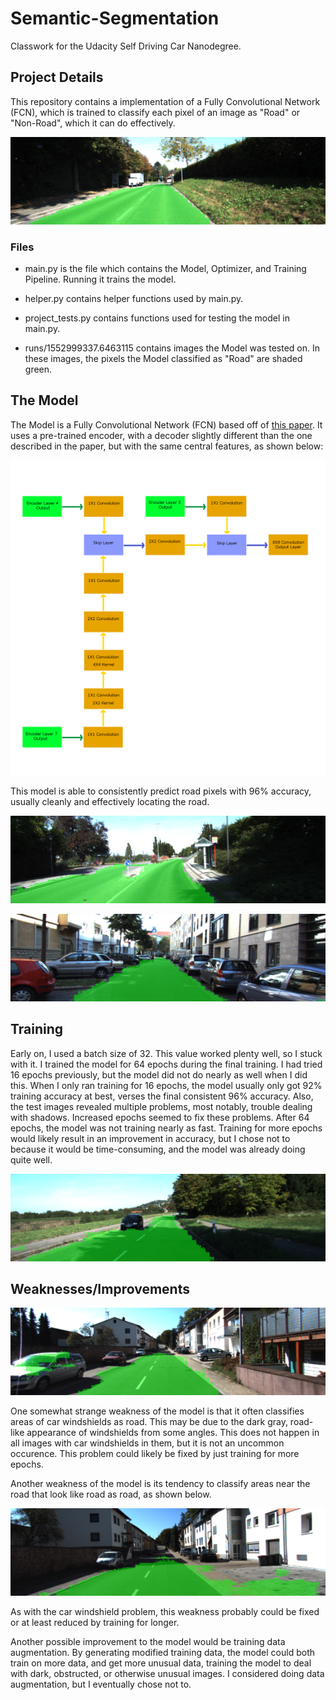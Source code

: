 [image1]: https://github.com/FreedomChal/Semantic-Segmentation/blob/master/model_prediction_image_good_1.png "Model classification image  1"
[image2]: https://github.com/FreedomChal/Semantic-Segmentation/blob/master/SemanticSegmentationModelVisualization.png "Model Visualization"
[image3]: https://github.com/FreedomChal/Semantic-Segmentation/blob/master/model_prediction_image_good_2.png "Model classification image  2"
[image4]: https://github.com/FreedomChal/Semantic-Segmentation/blob/master/model_prediction_image_good_3.png "Model classification image  3"
[image5]: https://github.com/FreedomChal/Semantic-Segmentation/blob/master/model_prediction_image_good_4.png "Model classification image  4"
[image6]: https://github.com/FreedomChal/Semantic-Segmentation/blob/master/model_prediction_image_bad_1.png "Bad model classification image 1"
[image7]: https://github.com/FreedomChal/Semantic-Segmentation/blob/master/model_prediction_image_bad_2.png "Bad model classification image 2"



# Semantic-Segmentation
Classwork for the Udacity Self Driving Car Nanodegree.

## Project Details

This repository contains a implementation of a Fully Convolutional Network (FCN), which is trained to classify each pixel of an image as "Road" or "Non-Road", which it can do effectively.

![alt text][image1]

### Files

* main.py is the file which contains the Model, Optimizer, and Training Pipeline. Running it trains the model.

* helper.py contains helper functions used by main.py.

* project_tests.py contains functions used for testing the model in main.py.

* runs/1552999337.6463115 contains images the Model was tested on. In these images, the pixels the Model classified as "Road" are shaded green.

## The Model

The Model is a Fully Convolutional Network (FCN) based off of [this paper](https://arxiv.org/pdf/1605.06211.pdf). It uses a pre-trained encoder, with a decoder slightly different than the one described in the paper, but with the same central features, as shown below:

![alt text][image2]

This model is able to consistently predict road pixels with 96% accuracy, usually cleanly and effectively locating the road.

![alt text][image3]

![alt text][image4]

## Training

Early on, I used a batch size of 32. This value worked plenty well, so I stuck with it.
I trained the model for 64 epochs during the final training. I had tried 16 epochs previously, but the model did not do nearly as well when I did this. When I only ran training for 16 epochs, the model usually only got 92% training accuracy at best, verses the final consistent 96% accuracy. Also, the test images revealed multiple problems, most notably, trouble dealing with shadows. Increased epochs seemed to fix these problems.
After 64 epochs, the model was not training nearly as fast. Training for more epochs would likely result in an improvement in accuracy, but I chose not to because it would be time-consuming, and the model was already doing quite well.

![alt text][image5]

## Weaknesses/Improvements

![alt text][image6]

One somewhat strange weakness of the model is that it often classifies areas of car windshields as road. This may be due to the dark gray, road-like appearance of windshields from some angles. This does not happen in all images with car windshields in them, but it is not an uncommon occurence. This problem could likely be fixed by just training for more epochs.

Another weakness of the model is its tendency to classify areas near the road that look like road as road, as shown below.

![alt text][image7]

As with the car windshield problem, this weakness probably could be fixed or at least reduced by training for longer.

Another possible improvement to the model would be training data augmentation. By generating modified training data, the model could both train on more data, and get more unusual data, training the model to deal with dark, obstructed, or otherwise unusual images. I considered doing data augmentation, but I eventually chose not to.
